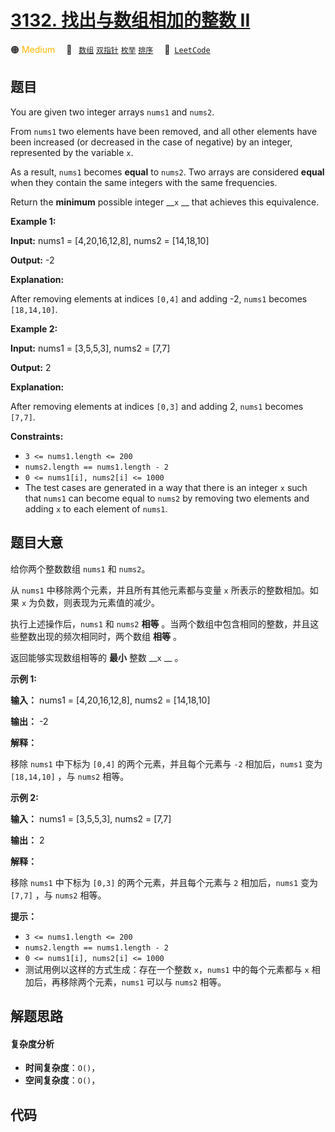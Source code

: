 # [3132. 找出与数组相加的整数 II](https://leetcode.com/problems/find-the-integer-added-to-array-ii)

🟠 <font color=#ffb800>Medium</font>&emsp; 🔖&ensp; [`数组`](/outline/tag/array.md) [`双指针`](/outline/tag/two-pointers.md) [`枚举`](/outline/tag/enumeration.md) [`排序`](/outline/tag/sorting.md)&emsp; 🔗&ensp;[`LeetCode`](https://leetcode.com/problems/find-the-integer-added-to-array-ii)

## 题目

You are given two integer arrays `nums1` and `nums2`.

From `nums1` two elements have been removed, and all other elements have been
increased (or decreased in the case of negative) by an integer, represented by
the variable `x`.

As a result, `nums1` becomes **equal** to `nums2`. Two arrays are considered
**equal** when they contain the same integers with the same frequencies.

Return the **minimum** possible integer __`x` __ that achieves this
equivalence.



**Example 1:**

**Input:** nums1 = [4,20,16,12,8], nums2 = [14,18,10]

**Output:** -2

**Explanation:**

After removing elements at indices `[0,4]` and adding -2, `nums1` becomes
`[18,14,10]`.

**Example 2:**

**Input:** nums1 = [3,5,5,3], nums2 = [7,7]

**Output:** 2

**Explanation:**

After removing elements at indices `[0,3]` and adding 2, `nums1` becomes
`[7,7]`.



**Constraints:**

  * `3 <= nums1.length <= 200`
  * `nums2.length == nums1.length - 2`
  * `0 <= nums1[i], nums2[i] <= 1000`
  * The test cases are generated in a way that there is an integer `x` such that `nums1` can become equal to `nums2` by removing two elements and adding `x` to each element of `nums1`.


## 题目大意

给你两个整数数组 `nums1` 和 `nums2`。

从 `nums1` 中移除两个元素，并且所有其他元素都与变量 `x` 所表示的整数相加。如果 `x` 为负数，则表现为元素值的减少。

执行上述操作后，`nums1` 和 `nums2` **相等** 。当两个数组中包含相同的整数，并且这些整数出现的频次相同时，两个数组 **相等** 。

返回能够实现数组相等的 **最小** 整数 __`x` __ 。



**示例 1:**

**输入：** nums1 = [4,20,16,12,8], nums2 = [14,18,10]

**输出：** -2

**解释：**

移除 `nums1` 中下标为 `[0,4]` 的两个元素，并且每个元素与 `-2` 相加后，`nums1` 变为 `[18,14,10]` ，与
`nums2` 相等。

**示例 2:**

**输入：** nums1 = [3,5,5,3], nums2 = [7,7]

**输出：** 2

**解释：**

移除 `nums1` 中下标为 `[0,3]` 的两个元素，并且每个元素与 `2` 相加后，`nums1` 变为 `[7,7]` ，与 `nums2`
相等。



**提示：**

  * `3 <= nums1.length <= 200`
  * `nums2.length == nums1.length - 2`
  * `0 <= nums1[i], nums2[i] <= 1000`
  * 测试用例以这样的方式生成：存在一个整数 `x`，`nums1` 中的每个元素都与 `x` 相加后，再移除两个元素，`nums1` 可以与 `nums2` 相等。


## 解题思路

#### 复杂度分析

- **时间复杂度**：`O()`，
- **空间复杂度**：`O()`，

## 代码

```javascript

```